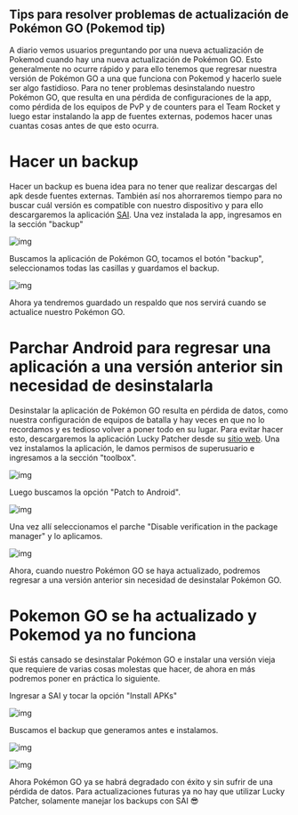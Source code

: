 ## Tips para resolver problemas de actualización de Pokémon GO (Pokemod tip)

A diario vemos usuarios preguntando por una nueva actualización de Pokemod cuando hay una nueva actualización de Pokémon GO. Esto generalmente
no ocurre rápido y para ello tenemos que regresar nuestra versión de Pokémon GO a una que funciona con Pokemod y hacerlo suele ser algo fastidioso. Para no
tener problemas desinstalando nuestro Pokémon GO, que resulta en una pérdida de configuraciones de la app, como pérdida de los equipos de PvP
y de counters para el Team Rocket y luego estar instalando la app de fuentes externas, podemos hacer unas cuantas cosas antes de que esto ocurra.

# Hacer un backup
Hacer un backup es buena idea para no tener que realizar descargas del apk desde fuentes externas. También así nos ahorraremos tiempo
para no buscar cuál versión es compatible con nuestro dispositivo y para ello descargaremos la aplicación [SAI](https://play.google.com/store/apps/details?id=com.aefyr.sai). Una
vez instalada la app, ingresamos en la sección "backup"

![img](https://i.imgur.com/v7kGC9Tl.png)

Buscamos la aplicación de Pokémon GO, tocamos el botón "backup", seleccionamos todas las casillas y guardamos el backup.

![img](https://i.imgur.com/PQOaohyl.png)

Ahora ya tendremos guardado un respaldo que nos servirá cuando se actualice nuestro Pokémon GO.

# Parchar Android para regresar una aplicación a una versión anterior sin necesidad de desinstalarla
Desinstalar la aplicación de Pokémon GO resulta en pérdida de datos, como nuestra configuración de equipos de batalla y hay veces en que no
lo recordamos y es tedioso volver a poner todo en su lugar. Para evitar hacer esto, descargaremos la aplicación Lucky Patcher desde su [sitio web](https://www.luckypatchers.com/download/). Una vez instalamos la aplicación, le damos permisos de superusuario
e ingresamos a la sección "toolbox".

![img](https://i.imgur.com/xLjUMb6l.png)

Luego buscamos la opción "Patch to Android".

![img](https://i.imgur.com/p9z2oGVl.png)

Una vez allí seleccionamos el parche "Disable verification in the package manager" y lo aplicamos.

![img](https://i.imgur.com/9PTyVSDl.png)

Ahora, cuando nuestro Pokémon GO se haya actualizado, podremos regresar a una versión anterior sin necesidad de desinstalar Pokémon GO.
# Pokemon GO se ha actualizado y Pokemod ya no funciona
Si estás cansado se desinstalar Pokémon GO e instalar una versión vieja que requiere de varias cosas molestas que hacer, de ahora en más podremos poner en práctica lo siguiente.

Ingresar a SAI y tocar la opción "Install APKs"

![img](https://i.imgur.com/V0wGkBOl.png)

Buscamos el backup que generamos antes e instalamos.

![img](https://i.imgur.com/8HflAV5l.png)

![img](https://i.imgur.com/4SJlQhYl.png)

Ahora Pokémon GO ya se habrá degradado con éxito y sin sufrir de una pérdida de datos. Para actualizaciones futuras ya no hay que utilizar Lucky Patcher, solamente manejar los backups con SAI 😎
